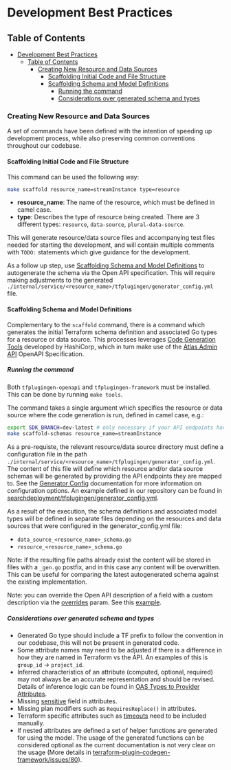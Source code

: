 
# Development Best Practices

## Table of Contents
- [Development Best Practices](#development-best-practices)
  - [Table of Contents](#table-of-contents)
    - [Creating New Resource and Data Sources](#creating-new-resource-and-data-sources)
      - [Scaffolding Initial Code and File Structure](#scaffolding-initial-code-and-file-structure)
      - [Scaffolding Schema and Model Definitions](#scaffolding-schema-and-model-definitions)
        - [Running the command](#running-the-command)
        - [Considerations over generated schema and types](#considerations-over-generated-schema-and-types)

### Creating New Resource and Data Sources

A set of commands have been defined with the intention of speeding up development process, while also preserving common conventions throughout our codebase.

#### Scaffolding Initial Code and File Structure

This command can be used the following way:
```bash
make scaffold resource_name=streamInstance type=resource
```
- **resource_name**: The name of the resource, which must be defined in camel case.
- **type**: Describes the type of resource being created. There are 3 different types: `resource`, `data-source`, `plural-data-source`.

This will generate resource/data source files and accompanying test files needed for starting the development, and will contain multiple comments with `TODO:` statements which give guidance for the development.

As a follow up step, use [Scaffolding Schema and Model Definitions](#scaffolding-schema-and-model-definitions) to autogenerate the schema via the Open API specification. This will require making adjustments to the generated `./internal/service/<resource_name>/tfplugingen/generator_config.yml` file.

#### Scaffolding Schema and Model Definitions

Complementary to the `scaffold` command, there is a command which generates the initial Terraform schema definition and associated Go types for a resource or data source. This processes leverages [Code Generation Tools](https://developer.hashicorp.com/terraform/plugin/code-generation) developed by HashiCorp, which in turn make use of the [Atlas Admin API](https://www.mongodb.com/docs/atlas/reference/api-resources-spec/v2/) OpenAPI Specification.

##### Running the command

Both `tfplugingen-openapi` and `tfplugingen-framework` must be installed. This can be done by running `make tools`.

The command takes a single argument which specifies the resource or data source where the code generation is run, defined in camel case, e.g.:
```bash
export SDK_BRANCH=dev-latest # only necessary if your API endpoints haven't been released yet.
make scaffold-schemas resource_name=streamInstance
```

As a pre-requiste, the relevant resource/data source directory must define a configuration file in the path `./internal/service/<resource_name>/tfplugingen/generator_config.yml`. The content of this file will define which resource and/or data source schemas will be generated by providing the API endpoints they are mapped to. See the [Generator Config](https://developer.hashicorp.com/terraform/plugin/code-generation/openapi-generator#generator-config) documentation for more information on configuration options. An example defined in our repository can be found in [searchdeployment/tfplugingen/generator_config.yml](https://github.com/mongodb/terraform-provider-mongodbatlas/blob/master/internal/service/searchdeployment/tfplugingen/generator_config.yml).

As a result of the execution, the schema definitions and associated model types will be defined in separate files depending on the resources and data sources that were configured in the generator_config.yml file:
- `data_source_<resource_name>_schema.go`
- `resource_<resource_name>_schema.go`

Note: if the resulting file paths already exist the content will be stored in files with a `_gen.go` postfix, and in this case any content will be overwritten. This can be useful for comparing the latest autogenerated schema against the existing implementation.

Note: you can override the Open API description of a field with a custom description via the [overrides](https://developer.hashicorp.com/terraform/plugin/code-generation/openapi-generator#overriding-attribute-descriptions) param. See this [example](internal/service/searchdeployment/tfplugingen/generator_config.yml).

##### Considerations over generated schema and types

- Generated Go type should include a TF prefix to follow the convention in our codebase, this will not be present in generated code.
- Some attribute names may need to be adjusted if there is a difference in how they are named in Terraform vs the API. An examples of this is `group_id` → `project_id`.
- Inferred characteristics of an attribute (computed, optional, required) may not always be an accurate representation and should be revised. Details of inference logic can be found in [OAS Types to Provider Attributes](https://github.com/hashicorp/terraform-plugin-codegen-openapi/blob/main/DESIGN.md#oas-types-to-provider-attributes).
- Missing [sensitive](https://developer.hashicorp.com/terraform/plugin/framework/handling-data/attributes/string#sensitive) field in attributes.
- Missing plan modifiers such as `RequiresReplace()` in attributes.
- Terraform specific attributes such as [timeouts](https://developer.hashicorp.com/terraform/plugin/framework/resources/timeouts#specifying-timeouts-in-configuration) need to be included manually.
- If nested attributes are defined a set of helper functions are generated for using the model. The usage of the generated functions can be considered optional as the current documentation is not very clear on the usage (More details in [terraform-plugin-codegen-framework/issues/80](https://github.com/hashicorp/terraform-plugin-codegen-framework/issues/80)).
